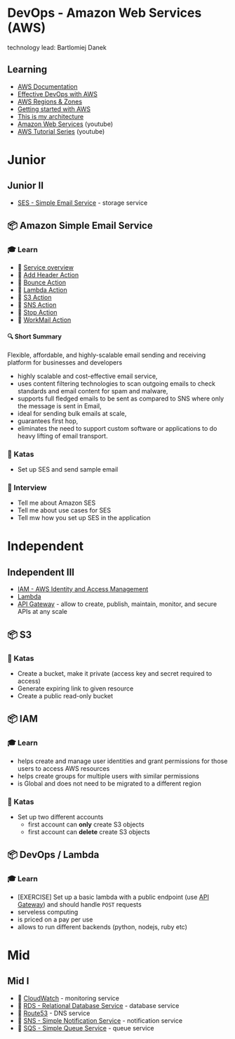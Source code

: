 # DevOps - Amazon Web Services (AWS)

technology lead: Bartlomiej Danek

## Learning

- [AWS Documentation](https://docs.aws.amazon.com/index.html#lang/en_us)
- [Effective DevOps with AWS](https://docs.zoho.eu/ws/pulse/file/3szsc1155d7af00ee4422a7aa6f91618d945b)
- [AWS Regions & Zones](https://docs.aws.amazon.com/AWSEC2latest/UserGuide/using-regions-availability-zones.html)
- [Getting started with AWS](https://www.youtube.com/watch?v=x7jGAdxYVVQ)
- [This is my architecture](https://aws.amazon.com/this-is-my-architecture)
- [Amazon Web Services](https://www.youtube.com/channel/UCd6MoB9NC6uYN2grvUNT-Zg) (youtube)
- [AWS Tutorial Series](https://www.youtube.com/channel/UClLLJjpSWRRa1BosQrNVDjA) (youtube)

# Junior

## Junior II

- [SES - Simple Email Service](https://aws.amazon.com/ses/) - storage service

## 📦 Amazon Simple Email Service

### 🎓 Learn

- 📗 [Service overview](https://aws.amazon.com/ses/)
- 📗 [Add Header Action](https://docs.aws.amazon.com/ses/latest/DeveloperGuide/receiving-email-action-add-header.html)
- 📗 [Bounce Action](https://docs.aws.amazon.com/ses/latest/DeveloperGuide/receiving-email-action-bounce.html)
- 📗 [Lambda Action](https://docs.aws.amazon.com/ses/latest/DeveloperGuide/receiving-email-action-lambda.html)
- 📗 [S3 Action](https://docs.aws.amazon.com/ses/latest/DeveloperGuide/receiving-email-action-s3.html)
- 📗 [SNS Action](https://docs.aws.amazon.com/ses/latest/DeveloperGuide/receiving-email-action-sns.html)
- 📗 [Stop Action](https://docs.aws.amazon.com/ses/latest/DeveloperGuide/receiving-email-action-stop.html)
- 📗 [WorkMail Action](https://docs.aws.amazon.com/ses/latest/DeveloperGuide/receiving-email-action-workmail.html)

#### 🔍 Short Summary

Flexible, affordable, and highly-scalable email sending and receiving platform for businesses and developers
- highly scalable and cost-effective email service,
- uses content filtering technologies to scan outgoing emails to check standards and email content for spam and malware,
- supports full fledged emails to be sent as compared to SNS where only the message is sent in Email,
- ideal for sending bulk emails at scale,
- guarantees first hop,
- eliminates the need to support custom software or applications to do heavy lifting of email transport.

### 📝 Katas

- Set up SES and send sample email

### 🎤 Interview

- Tell me about Amazon SES
- Tell me about use cases for SES
- Tell mw how you set up SES in the application

# Independent

## Independent III

- [IAM - AWS Identity and Access Management](../aws/iam)
- [Lambda](../aws/lambda)
- [API Gateway](../aws/api-gateway) - allow to create, publish, maintain, monitor, and secure APIs at any scale

## 📦 S3

### 📝 Katas

- Create a bucket, make it private (access key and secret required to access)
- Generate expiring link to given resource
- Create a public read-only bucket

## 📦 IAM

### 🎓 Learn
- helps create and manage user identities and grant permissions for those users to access AWS resources
- helps create groups for multiple users with similar permissions
- is Global and does not need to be migrated to a different region

### 📝 Katas
- Set up two different accounts
  - first account can **only** create S3 objects
  - first account can **delete** create S3 objects

## 📦 DevOps / Lambda

### 🎓 Learn

- [EXERCISE] Set up a basic lambda with a public endpoint (use [API Gateway](#api-gateway)) and should handle `POST` requests
- serveless computing
- is priced on a pay per use
- allows to run different backends (python, nodejs, ruby etc)

# Mid

## Mid I

- 📗 [CloudWatch](../aws/cloudwatch) - monitoring service
- 📗 [RDS - Relational Database Service](../aws/rds) - database service
- 📗 [Route53](../aws/route53) - DNS service
- 📗 [SNS - Simple Notification Service](../aws/sns) - notification service
- 📗 [SQS - Simple Queue Service](../aws/sqs) - queue service
